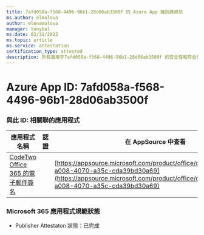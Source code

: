 ```yaml
---
title: 7afd058a-f568-4496-96b1-28d06ab3500f 的 Azure App 識別碼資訊
ms.author: elmalova
author: elenamalova
manager: tonybal
ms.date: 03/31/2022
ms.topic: article
ms.service: attestation
certification_type: attested
description: 所有適用于7afd058a-f568-4496-96b1-28d06ab3500f 的安全性和符合性資訊資訊。
---
```

# <a name="azure-app-id-7afd058a-f568-4496-96b1-28d06ab3500f"></a>Azure App ID: 7afd058a-f568-4496-96b1-28d06ab3500f


### <a name="apps-associated-with-this-id"></a>與此 ID: 相關聯的應用程式
| **應用程式名稱** | **認證** | **在 AppSource 中查看** |
|--------------|---------------|-----------------------|
| [CodeTwo Office 365 的電子郵件簽名](../forward/codetwo.3d2daeb9-a008-4070-a35c-cda39bd30a69.md) |  | [https://appsource.microsoft.com/product/office/codetwo.3d2daeb9-a008-4070-a35c-cda39bd30a69](https://appsource.microsoft.com/product/office/codetwo.3d2daeb9-a008-4070-a35c-cda39bd30a69) |

### <a name="microsoft-365-app-compliance-status"></a>Microsoft 365 應用程式規範狀態
- Publisher Attestaton 狀態：已完成
